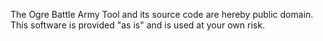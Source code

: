 The Ogre Battle Army Tool and its source code are hereby public domain. This software is provided "as is" and is used at your own risk.

